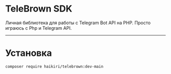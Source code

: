 # TeleBrown SDK

Личная библиотека для работы с Telegram Bot API на PHP. Просто играюсь с Php и Telegram API.

---

# Установка

```bash
composer require haikiri/telebrown:dev-main
```
